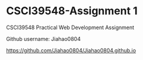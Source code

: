 # CSCI39548-Assignment 1
CSCI39548 Practical Web Development Assignment

Github username: Jiahao0804

https://github.com/Jiahao0804/Jiahao0804.github.io



